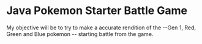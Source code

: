 # Java Pokemon Starter Battle Game

My objective will be to try to make a accurate rendition of the --Gen 1, Red, Green and Blue pokemon -- starting battle from the game.